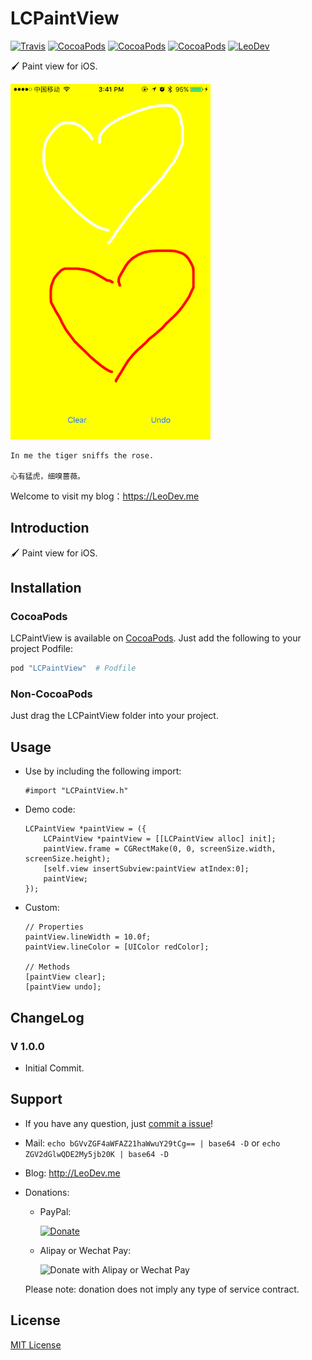# LCPaintView

[![Travis](https://img.shields.io/travis/iTofu/LCPaintView.svg?style=flat)](https://travis-ci.org/iTofu/LCPaintView)
[![CocoaPods](https://img.shields.io/cocoapods/v/LCPaintView.svg)](http://cocoadocs.org/docsets/LCPaintView)
[![CocoaPods](https://img.shields.io/cocoapods/l/LCPaintView.svg)](https://raw.githubusercontent.com/iTofu/LCPaintView/master/LICENSE)
[![CocoaPods](https://img.shields.io/cocoapods/p/LCPaintView.svg)](http://cocoadocs.org/docsets/LCPaintView)
[![LeoDev](https://img.shields.io/badge/blog-LeoDev.me-brightgreen.svg)](https://leodev.me)

🖌 Paint view for iOS.

<img src="https://raw.githubusercontent.com/iTofu/LCPaintView/master/LCPaintViewDemo.png" alt="LCPaintView" title="LCPaintView" width="320"/>

```
In me the tiger sniffs the rose.

心有猛虎，细嗅蔷薇。
```

Welcome to visit my blog：https://LeoDev.me



## Introduction

🖌 Paint view for iOS.



## Installation

### CocoaPods

LCPaintView is available on [CocoaPods](https://cocoapods.org/). Just add the following to your project Podfile:

```ruby
pod "LCPaintView"  # Podfile
```

### Non-CocoaPods

Just drag the LCPaintView folder into your project.



## Usage

* Use by including the following import:

  ```objc
  #import "LCPaintView.h"
  ```

* Demo code:

  ```objc
  LCPaintView *paintView = ({
      LCPaintView *paintView = [[LCPaintView alloc] init];
      paintView.frame = CGRectMake(0, 0, screenSize.width, screenSize.height);
      [self.view insertSubview:paintView atIndex:0];
      paintView;
  });
  ```

* Custom:

  ```objc
  // Properties
  paintView.lineWidth = 10.0f;
  paintView.lineColor = [UIColor redColor];

  // Methods
  [paintView clear];
  [paintView undo];
  ```


## ChangeLog

### V 1.0.0

* Initial Commit.



## Support

* If you have any question, just [commit a issue](https://github.com/iTofu/LCPaintView/issues/new)!

* Mail: `echo bGVvZGF4aWFAZ21haWwuY29tCg== | base64 -D` or `echo ZGV2dGlwQDE2My5jb20K | base64 -D`

* Blog: http://LeoDev.me

* Donations:

  * PayPal:
  
    [![Donate](https://www.paypalobjects.com/en_US/i/btn/btn_donate_SM.gif)](https://www.paypal.com/cgi-bin/webscr?cmd=_donations&business=leodaxia@gmail.com&item_name=Support%20Leo)
  
  * Alipay or Wechat Pay:
  
    <img src="https://cdnqiniu.leodev.me/donate.png?v=1" alt="Donate with Alipay or Wechat Pay" title="Donate with Alipay or Wechat Pay" width="320"/>
    
  Please note: donation does not imply any type of service contract.


## License

[MIT License](https://opensource.org/licenses/MIT)
